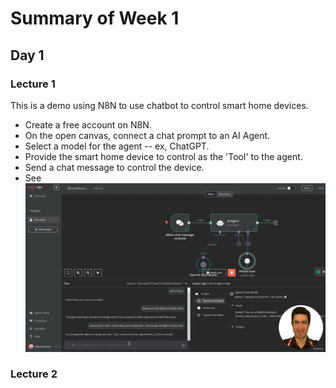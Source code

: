 # Summary of Week 1

## Day 1

### Lecture 1
This is a demo using N8N to use chatbot to control smart home devices.

- Create a free account on N8N.
- On the open canvas, connect a chat prompt to an AI Agent.
- Select a model for the agent -- ex, ChatGPT.
- Provide the smart home device to control as the 'Tool' to the agent.
- Send a chat message to control the device.
- See ![image](N8N_smart_devices_demo.png)

### Lecture 2
